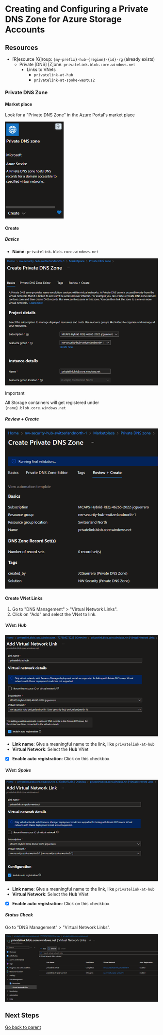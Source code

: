 # Creating and Configuring a Private DNS Zone for Azure Storage Accounts

## Resources

- [R]esource [G]roup: `{my-prefix}-hub-{region}-{id}-rg` (already exists)
  - Private [DNS] [Z]one: `privatelink.blob.core.windows.net`
    - Links to VNets
      - `privatelink-at-hub`
      - `privatelink-at-spoke-westus2`

### Private DNS Zone

#### Market place

Look for a "Private DNS Zone" in the Azure Portal's market place

![Market place](../../../../assets/img/azure/market/dnsz/logo.png)

#### Create

##### Basics

- **Name**: `privatelink.blob.core.windows.net`

![Basics](../../../../assets/img/azure/solution/vnets/hub/dnsz/st/create/basics.png)

> [!IMPORTANT]
> All Storage containers will get registered under `{name}.blob.core.windows.net`

##### Review + Create

![Review + Create](../../../../assets/img/azure/solution/vnets/hub/dnsz/st/create/review.png)

#### Create VNet Links

1. Go to "DNS Management" > "Virtual Network Links".
1. Click on "Add" and select the VNet to link.

##### VNet: Hub

![Link to Hub VNet](../../../../assets/img/azure/solution/vnets/hub/dnsz/st/vnet/links/hub.png)

- **Link name**: Give a meaningful name to the link, like `privatelink-at-hub`
- **Virtual Network**: Select the **Hub** VNet
- [x] **Enable auto registration**: Click on this checkbox.

##### VNet: Spoke

![Link to Spoke VNet](../../../../assets/img/azure/solution/vnets/hub/dnsz/st/vnet/links/spoke.png)

- **Link name**: Give a meaningful name to the link, like `privatelink-at-hub`
- **Virtual Network**: Select the **Hub** VNet
- [x] **Enable auto registration**: Click on this checkbox.

##### Status Check

Go to "DNS Management" > "Virtual Network Links".

![Virtual Network Links](../../../../assets/img/azure/solution/vnets/hub/dnsz/st/vnet/links/all.png)

## Next Steps

[Go back to parent](./README.md)
